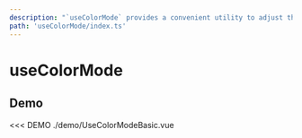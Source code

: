 ```yaml
---
description: "`useColorMode` provides a convenient utility to adjust the global color theme of your application. You can also use it to target specific components by using a [template ref](https://vuejs.org/guide/essentials/template-refs.html#template-refs) or a selector. Bootstrap's default behavior dictates that color modes are applied to all children in the branch. `useColorMode` is simply a wrapper for the [vueuse](https://vueuse.org/core/useColorMode/#usecolormode) utility."
path: 'useColorMode/index.ts'
---
```


# useColorMode

<PageHeader base="githubComposablesDirectory" />

## Demo

<<< DEMO ./demo/UseColorModeBasic.vue
